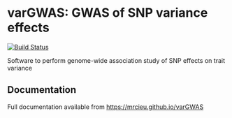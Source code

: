 # varGWAS: GWAS of SNP variance effects

<!-- badges: start -->
[![Build Status](https://github.com/MRCIEU/vargwas/actions/workflows/test.yml/badge.svg)](https://github.com/MRCIEU/vargwas/actions)
<!-- badges: end -->

Software to perform genome-wide association study of SNP effects on trait variance

## Documentation

Full documentation available from <https://mrcieu.github.io/varGWAS>